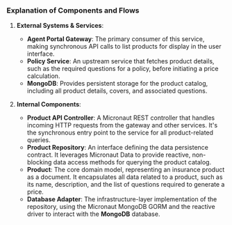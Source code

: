 ### Explanation of Components and Flows
1. **External Systems & Services**:
    - **Agent Portal Gateway**: The primary consumer of this service, making synchronous API calls to list products for display in the user interface.
    - **Policy Service**: An upstream service that fetches product details, such as the required questions for a policy, before initiating a price calculation.
    - **MongoDB**: Provides persistent storage for the product catalog, including all product details, covers, and associated questions.

2. **Internal Components**:
    - **Product API Controller**: A Micronaut REST controller that handles incoming HTTP requests from the gateway and other services. It's the synchronous entry point to the service for all product-related queries.
    - **Product Repository**: An interface defining the data persistence contract. It leverages Micronaut Data to provide reactive, non-blocking data access methods for querying the product catalog.
    - **Product**: The core domain model, representing an insurance product as a document. It encapsulates all data related to a product, such as its name, description, and the list of questions required to generate a price.
    - **Database Adapter**: The infrastructure-layer implementation of the repository, using the Micronaut MongoDB GORM and the reactive driver to interact with the **MongoDB** database.
